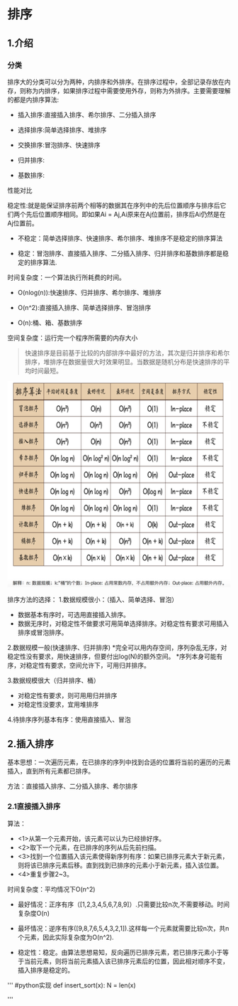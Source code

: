 # 排序

## 1.介绍
### 分类
排序大的分类可以分为两种，内排序和外排序。在排序过程中，全部记录存放在内存，则称为内排序，如果排序过程中需要使用外存，则称为外排序。主要需要理解的都是内排序算法:
* 插入排序:直接插入排序、希尔排序、二分插入排序

* 选择排序:简单选择排序、堆排序

* 交换排序:冒泡排序、快速排序

* 归并排序:

* 基数排序:


性能对比

稳定性:就是能保证排序前两个相等的数据其在序列中的先后位置顺序与排序后它们两个先后位置顺序相同。即如果Ai = Aj,Ai原来在Aj位置前，排序后Ai仍然是在Aj位置前。

* 不稳定：简单选择排序、快速排序、希尔排序、堆排序不是稳定的排序算法

* 稳定：冒泡排序、直接插入排序、二分插入排序、归并排序和基数排序都是稳定的排序算法.

时间复杂度：一个算法执行所耗费的时间。

* O(nlog(n)):快速排序、归并排序、希尔排序、堆排序

* O(n^2):直接插入排序、简单选择排序、冒泡排序

* O(n):桶、箱、基数排序

空间复杂度：运行完一个程序所需要的内存大小

> 快速排序是目前基于比较的内部排序中最好的方法，其次是归并排序和希尔排序，堆排序在数据量很大时效果明显。当数据是随机分布是快速排序的平均时间最短。

![图1](https://github.com/HYQ2018/DataStructure/blob/master/Sort/conclue.png)


排序方法的选择：
1.数据规模很小：（插入、简单选择、冒泡）
* 数据基本有序时，可选用直接插入排序。
* 数据无序时，对稳定性不做要求可用简单选择排序。对稳定性有要求可用插入排序或冒泡排序。

2.数据规模一般(快速排序、归并排序)
*完全可以用内存空间，序列杂乱无序，对稳定性没有要求，用快速排序，但要付出log(N)的额外空间。
*序列本身可能有序，对稳定性有要求，空间允许下，可用归并排序。

3.数据规模很大（归并排序、桶）
* 对稳定性有要求，则可用用归并排序
* 对稳定性没要求，宜用堆排序

4.待排序序列基本有序：使用直接插入、冒泡

## 2.插入排序
  基本思想：一次遍历元素，在已排序的序列中找到合适的位置将当前的遍历的元素插入，直到所有元素都已排序。
  
  方法：直接插入排序、二分插入排序、希尔排序
 
 ### 2.1直接插入排序
 
 算法：
 * <1>从第一个元素开始，该元素可以认为已经排好序。
 * <2>取下一个元素，在已排序的序列从后先前扫描。
 * <3>找到一个位置插入该元素使得新序列有序：如果已排序元素大于新元素，则将该已排序元素后移。直到找到已排序的元素小于新元素，插入该位置。
 * <4>重复步骤2~3。
 
 时间复杂度：平均情况下O(n^2)
 * 最好情况：正序有序（[1,2,3,4,5,6,7,8,9]）.只需要比较n次,不需要移动。时间复杂度O(n)
 * 最坏情况：逆序有序([9,8,7,6,5,4,3,2,1]).这样每一个元素就需要比较n次，共n个元素，因此实际复杂度为O(n^2).
 
 * 稳定性：稳定。由算法思想易知，反向遍历已排序元素，若已排序元素小于等于当前元素，则将当前元素插入该已排序元素后的位置，因此相对顺序不变，插入排序是稳定的。
 
 '''
 #python实现
 def insert_sort(x):
    N = len(x)
    
 
 '''
 
 
